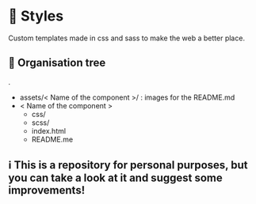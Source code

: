 # 🎨 Styles
Custom templates made in css and sass to make the web a better place.

## 🌳 Organisation tree 
.
 * assets/< Name of the component >/ : images for the README.md
 * < Name of the component >
   * css/
   * scss/
   * index.html
   * README.me
    
## ℹ️ This is a repository for personal purposes, but you can take a look at it and suggest some improvements!
